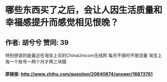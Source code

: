 # 哪些东西买了之后，会让人因生活质量和幸福感提升而感觉相见恨晚？
## 作者: 胡兮兮  赞同: 39
特别想说的是最近在淘宝上买的ChinaUnicom无线网 每月不限时不限流量 淘宝上淘一个账号一两个月才两三块錢

#### 原链接: http://www.zhihu.com/question/20840874/answer/16873761